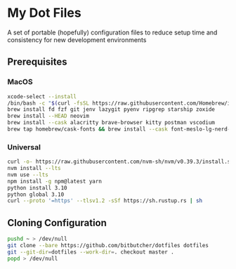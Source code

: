 # My Dot Files
A set of portable (hopefully) configuration files to reduce setup time and consistency for new development environments

## Prerequisites

### MacOS
``` bash
xcode-select --install
/bin/bash -c "$(curl -fsSL https://raw.githubusercontent.com/Homebrew/install/master/install.sh)"
brew install fd fzf git jenv lazygit pyenv ripgrep starship zoxide
brew install --HEAD neovim
brew install --cask alacritty brave-browser kitty postman vscodium
brew tap homebrew/cask-fonts && brew install --cask font-meslo-lg-nerd-font
```

### Universal
``` bash
curl -o- https://raw.githubusercontent.com/nvm-sh/nvm/v0.39.3/install.sh | bash
nvm install --lts
nvm use --lts
npm install -g npm@latest yarn
python install 3.10
python global 3.10
curl --proto '=https' --tlsv1.2 -sSf https://sh.rustup.rs | sh
```

## Cloning Configuration
``` bash
pushd ~ > /dev/null
git clone --bare https://github.com/bitbutcher/dotfiles dotfiles
git --git-dir=dotfiles --work-dir=. checkout master .
popd > /dev/null
```
